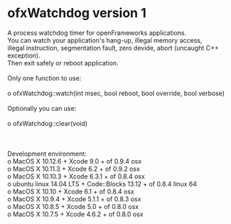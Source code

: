 ofxWatchdog version 1
===========

A process watchdog timer for openFrameworks applications.<br/>
You can watch your application's hang-up, illegal memory access,<br/>
illegal instruction, segmentation fault, zero devide, abort (uncaught C++ exception).<br/>
Then exit safely or reboot application.<br/>
<br/>
Only one function to use:<br/>
<br/>
o ofxWatchdog::watch(int msec, bool reboot, bool override, bool verbose)<br/>
<br/>
Optionally you can use:<br/>
<br/>
o ofxWatchdog::clear(void)<br/>
<br/>
<br/>
<br/>
Development environment:<br/>
o MacOS X 10.12.6 + Xcode 9.0 + of 0.9.4 osx<br/>
o MacOS X 10.11.3 + Xcode 6.2 + of 0.9.2 osx<br/>
o MacOS X 10.10.3 + Xcode 6.3.1 + of 0.8.4 osx<br/>
o ubuntu linux 14.04 LTS + Code::Blocks 13.12 + of 0.8.4 linux 64<br/>
o MacOS X 10.10 + Xcode 6.1 + of 0.8.4 osx<br/>
o MacOS X 10.9.4 + Xcode 5.1.1 + of 0.8.3 osx<br/>
o MacOS X 10.8.5 + Xcode 5.0 + of 0.8.0 osx<br/>
o MacOS X 10.7.5 + Xcode 4.6.2 + of 0.8.0 osx<br/>
